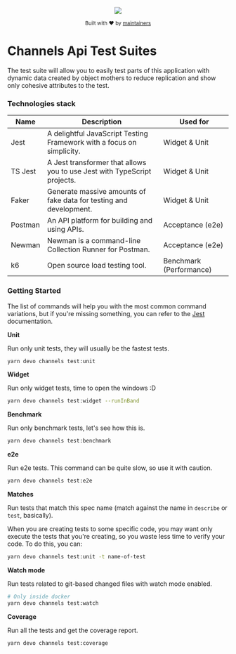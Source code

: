 <div align="center">
  <p align="center">
      <a href="https://turnly.app" target="_blank" rel="noopener">
          <img src="https://raw.githubusercontent.com/turnly/turnly/main/docs/assets/github-header.png" />
      </a>
  </p>

  <p>
    <sub>
      Built with ❤︎ by
      <a href="/OWNERS.md">
        maintainers
      </a>
    </sub>
  </p>
</div>

# Channels Api Test Suites

The test suite will allow you to easily test parts of this application with dynamic
data created by object mothers to reduce replication and show only cohesive attributes to the test.

### Technologies stack

| Name       | Description                                                                | Used for                |
| ---------- | -------------------------------------------------------------------------- | ----------------------- |
| Jest       | A delightful JavaScript Testing Framework with a focus on simplicity.      | Widget & Unit      |
| TS Jest    | A Jest transformer that allows you to use Jest with TypeScript projects.   | Widget & Unit      |
| Faker      | Generate massive amounts of fake data for testing and development.         | Widget & Unit      |
| Postman    | An API platform for building and using APIs.                               | Acceptance (e2e)        |
| Newman     | Newman is a command-line Collection Runner for Postman.                    | Acceptance (e2e)        |
| k6         | Open source load testing tool.                                             | Benchmark (Performance) |

### Getting Started

The list of commands will help you with the most common command variations,
but if you're missing something, you can refer to the [Jest](https://jestjs.io/docs/cli) documentation.

**Unit**

Run only unit tests, they will usually be the fastest tests.

```sh
yarn devo channels test:unit
```

**Widget**

Run only widget tests, time to open the windows :D

```sh
yarn devo channels test:widget --runInBand
```

**Benchmark**

Run only benchmark tests, let's see how this is.

```sh
yarn devo channels test:benchmark
```

**e2e**

Run e2e tests. This command can be quite slow, so use it with caution.

```sh
yarn devo channels test:e2e
```

**Matches**

Run tests that match this spec name (match against the name in `describe` or `test`, basically).

When you are creating tests to some specific code, you may want only execute the tests that you're creating,
so you waste less time to verify your code. To do this, you can:

```sh
yarn devo channels test:unit -t name-of-test
```

**Watch mode**

Run tests related to git-based changed files with watch mode enabled.

```sh
# Only inside docker
yarn devo channels test:watch
```

**Coverage**

Run all the tests and get the coverage report.

```sh
yarn devo channels test:coverage
```
